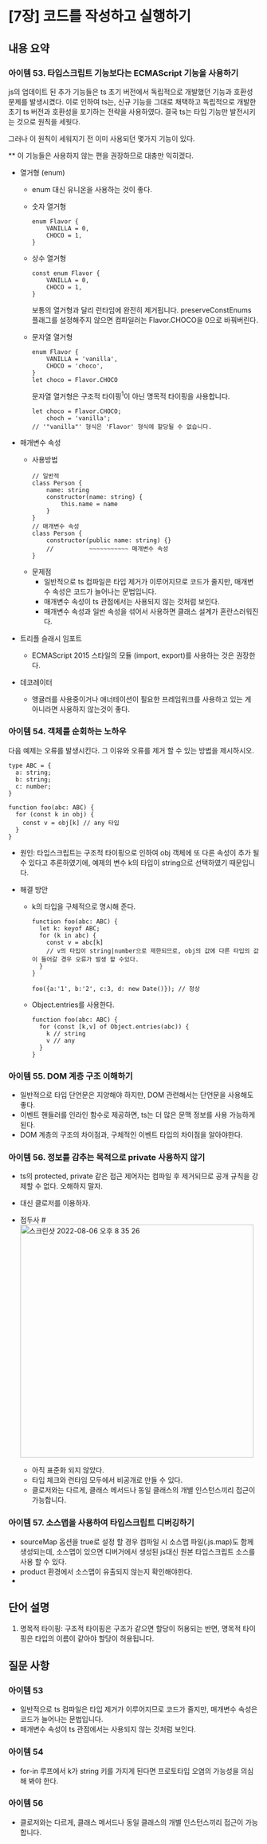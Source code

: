 # [7장] 코드를 작성하고 실행하기

## 내용 요약 
### 아이템 53. 타입스크립트 기능보다는 ECMAScript 기능을 사용하기

js의 업데이트 된 추가 기능들은 ts 초기 버전에서 독립적으로 개발했던 기능과 호환성 문제를 발생시켰다. 이로 인하여 ts는,
신규 기능을 그대로 채택하고 독립적으로 개발한 초기 ts 버전과 호환성을 포기하는 전략을 사용하였다. 결국 ts는 타입 기능만
발전시키는 것으로 원칙을 세웟다.

그러나 이 원칙이 세워지기 전 이미 사용되던 몇가지 기능이 있다.

** 이 기능들은 사용하지 않는 편을 권장하므로 대충만 익히겠다.

* 열거형 (enum)
  + enum 대신 유니온을 사용하는 것이 좋다.
  + 숫자 열거형
    ```
    enum Flavor {
        VANILLA = 0,
        CHOCO = 1,
    }
    ```

  + 상수 열거형
    ```
    const enum Flavor {
        VANILLA = 0,
        CHOCO = 1,
    }
    ```
    보통의 열거형과 달리 런타임에 완전히 제거됩니다.
    preserveConstEnums 플래그를 설정해주지 않으면
    컴파일러는 Flavor.CHOCO을 0으로 바꿔버린다.

  + 문자열 열거형
    ```
    enum Flavor {
        VANILLA = 'vanilla',
        CHOCO = 'choco',
    }
    let choco = Flavor.CHOCO
    ```
    문자열 열거형은 구조적 타이핑<sup>1</sup>이 아닌 명목적 타이핑을 사용합니다.
    ```
    let choco = Flavor.CHOCO; 
        choch = 'vanilla'; 
    // '"vanilla"' 형식은 'Flavor' 형식에 할당될 수 없습니다.
    ```

* 매개변수 속성
  + 사용방법
    ```
    // 일반적
    class Person {
        name: string
        constructor(name: string) {
            this.name = name
        }
    }
    // 매개변수 속성
    class Person {
        constructor(public name: string) {}
        //          ~~~~~~~~~~~ 매개변수 속성
    }
    ```
  + 문제점
    - 일반적으로 ts 컴파일은 타입 제거가 이루어지므로 코드가 줄지만, 매개변수 속성은 코드가 늘어나는 문법입니다.
    - 매개변수 속성이 ts 관점에서는 사용되지 않는 것처럼 보인다.
    - 매개변수 속성과 일반 속성을 섞어서 사용하면 클래스 설계가 혼란스러워진다.
* 트리플 슬래시 임포트 
  + ECMAScript 2015 스타일의 모듈 (import, export)를 사용하는 것은 권장한다.
* 데코레이터
  + 앵귤러를 사용중이거나 애너테이션이 필요한 프레임워크를 사용하고 있는 게 아니라면 사용하지 않는것이 좋다.

### 아이템 54. 객체를 순회하는 노하우

다음 예제는 오류를 발생시킨다.
그 이유와 오류를 제거 할 수 있는 방법을 제시하시오.
```
type ABC = {
  a: string;
  b: string;
  c: number;
}

function foo(abc: ABC) {
  for (const k in obj) {
    const v = obj[k] // any 타입
  }
}
```

* 원인: 타입스크립트는 구조적 타이핑으로 인하여 obj 객체에 또 다른 속성이 추가 될 수 있다고 추론하였기에, 예제의 변수 k의 타입이 string으로 선택하였기 때문입니다.

* 해결 방안
  + k의 타입을 구체적으로 명시해 준다.
    ```
    function foo(abc: ABC) {
      let k: keyof ABC;
      for (k in abc) {
        const v = abc[k] 
        // v의 타입이 string|number으로 제한되므로, obj의 값에 다른 타입의 값이 들어갈 경우 오류가 발생 할 수있다.
      }
    }

    foo({a:'1', b:'2', c:3, d: new Date()}); // 정상
    ```

  + Object.entries를 사용한다.
    ```
    function foo(abc: ABC) {
      for (const [k,v] of Object.entries(abc)) {
        k // string
        v // any
      }
    }
    ```


### 아이템 55. DOM 계층 구조 이해하기
- 일반적으로 타입 단언문은 지양해야 하지만, DOM 관련해서는 단언문을 사용해도 좋다.
- 이벤트 핸들러를 인라인 함수로 제공하면, ts는 더 많은 문맥 정보를 사용 가능하게 된다.
- DOM 계층의 구조의 차이점과, 구체적인 이벤트 타입의 차이점을 알아야한다.

### 아이템 56. 정보를 감추는 목적으로 private 사용하지 않기

- ts의 protected, private 같은 접근 제어자는 컴파일 후 제거되므로 공개 규칙을 강제할 수 없다. 오해하지 말자.
- 대신 클로저를 이용하자.
  
- 접두사 #
  <img width="468" alt="스크린샷 2022-08-06 오후 8 35 26" src="https://user-images.githubusercontent.com/59957559/183247257-568ea967-446a-4907-8edb-21b3d61d6011.png">
  - 아직 표준화 되지 않았다.
  - 타입 체크와 런타임 모두에서 비공개로 만들 수 있다.
  - 클로저와는 다르게, 클래스 메서드나 동일 클래스의 개별 인스턴스끼리 접근이 가능합니다.

### 아이템 57. 소스맵을 사용하여 타입스크립트 디버깅하기

- sourceMap 옵션을 true로 설정 할 경우 컴파일 시 소스맵 파일(.js.map)도 함께 생성되는데, 소스맵이 있으면 디버거에서 생성된 js대신 원본 타입스크립트 소스를 사용 할 수 있다.
- product 환경에서 소스맵이 유출되지 않는지 확인해야한다.
- 

## 단어 설명

1. 명목적 타이핑: 구조적 타이핑은 구조가 같으면 할당이 허용되는 반면, 명목적 타이핑은 타입의 이름이 같아야 할당이 허용됩니다.

## 질문 사항

### 아이템 53
- 일반적으로 ts 컴파일은 타입 제거가 이루어지므로 코드가 줄지만, 매개변수 속성은 코드가 늘어나는 문법입니다.
- 매개변수 속성이 ts 관점에서는 사용되지 않는 것처럼 보인다.

### 아이템 54
- for-in 루프에서 k가 string 키를 가지게 된다면 프로토타입 오염의 가능성을 의심해 봐야 한다.  

### 아이템 56
- 클로저와는 다르게, 클래스 메서드나 동일 클래스의 개별 인스턴스끼리 접근이 가능합니다.